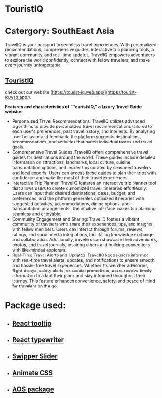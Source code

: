 # TouristIQ 
# Catergory: SouthEast Asia

TravelIQ is your passport to seamless travel experiences. With personalized recommendations, comprehensive guides, interactive trip planning tools, a vibrant community, and real-time updates, TravelIQ empowers adventurers to explore the world confidently, connect with fellow travelers, and make every journey unforgettable.

 ## [TouristIQ](https://tourist-iq.web.app/)

  check out our website [https://tourist-iq.web.app/](https://tourist-iq.web.app/).



 **Features and characteristics of "TouristsIQ," a luxury Travel Guide website:**

 - Personalized Travel Recommendations: TravelIQ utilizes advanced algorithms to provide personalized travel recommendations tailored to each user's preferences, past travel history, and interests. By analyzing user behavior and feedback, the platform suggests destinations, accommodations, and activities that match individual tastes and travel goals.
 - Comprehensive Travel Guides: TravelIQ offers comprehensive travel guides for destinations around the world. These guides include detailed information on attractions, landmarks, local culture, cuisine, transportation options, and insider tips curated by seasoned travelers and local experts. Users can access these guides to plan their trips with confidence and make the most of their travel experiences.
 - Interactive Trip Planner: TravelIQ features an interactive trip planner tool that allows users to create customized travel itineraries effortlessly. Users can input their desired destinations, dates, budget, and preferences, and the platform generates optimized itineraries with suggested activities, accommodations, dining options, and transportation arrangements. The intuitive interface makes trip planning seamless and enjoyable.
 - Community Engagement and Sharing: TravelIQ fosters a vibrant community of travelers who share their experiences, tips, and insights with fellow members. Users can interact through forums, reviews, ratings, and social media integrations, facilitating knowledge exchange and collaboration. Additionally, travelers can showcase their adventures, photos, and travel journals, inspiring others and building connections with like-minded explorers.
 - Real-Time Travel Alerts and Updates: TravelIQ keeps users informed with real-time travel alerts, updates, and notifications to ensure smooth and hassle-free travel experiences. Whether it's weather advisories, flight delays, safety alerts, or special promotions, users receive timely information to adapt their plans and stay informed throughout their journey. This feature enhances convenience, safety, and peace of mind for travelers on the go.

# Package used:

-  ## [React tooltip](https://www.npmjs.com/package/react-tooltip)
-  ## [React typewriter](https://www.npmjs.com/package/react-simple-typewriter)
-  ## [Swipper Slider](https://swiperjs.com/)
-  ## [Animate CSS](https://animate.style/)
-  ## [AOS package](https://michalsnik.github.io/aos/)